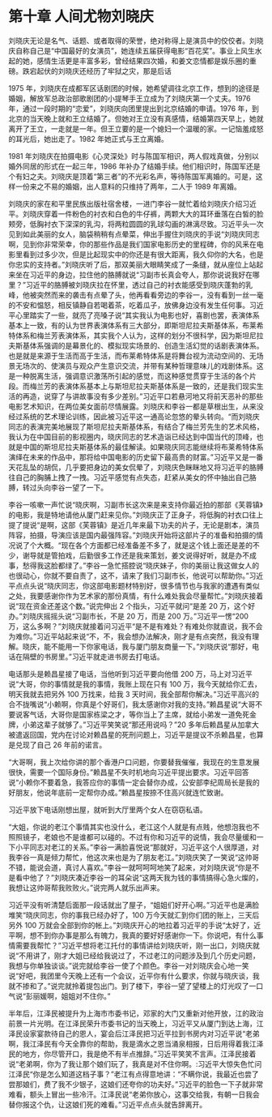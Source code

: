 # 第十章 人间尤物刘晓庆

刘晓庆无论是名气、话题、或者取得的荣誉，绝对称得上是演员中的佼佼者。刘晓庆自称自己是“中国最好的女演员”，她连续五届获得电影“百花奖”。事业上风生水起的她，感情生活更是丰富多彩，曾经结果四次婚，和姜文恋情都是娱乐圈的重磅。跌宕起伏的刘晓庆还经历了牢狱之灾，那是后话

1975 年，刘晓庆在成都军区话剧团的时候，她希望调往北京工作，想到的途径是婚姻，解放军总政治部歌剧团的小提琴手王立成为了刘晓庆第一个丈夫。1976 年，通过一段时期的“恋爱”，刘晓庆向团里提出到北京结婚的申请。1976 年，到北京的当天晚上就和王立结婚了。但她对王立没有真感情，结婚第四天早上，她就离开了王立，一走就是一年。但王立要的是一个媳妇一个温暖的家。一记恼羞成怒的耳光后，她出走了。1982 年她正式与王立离婚。

1981 年刘晓庆在拍摄电影《心灵深处》时与陈国军相识，两人假戏真做，分别以婚外同居的形式在一起三年，1986 年补办了结婚手续。他们相识时，陈国军还是个有妇之夫。刘晓庆是顶着“第三者”的不光彩名声，等待陈国军离婚的。可是，这样一份来之不易的婚姻，出人意料的只维持了两年，二人于 1989 年离婚。

刘晓庆的家在和平里民族出版社宿舍楼，一进门李谷一就忙着给刘晓庆介绍习近平。刘晓庆穿着一件粉色的衬衣和白色的牛仔裤，两颗大大的耳环垂落在白皙的脸颊旁，低胸衬衣下深深的乳沟，将两粒圆圆的乳球勾画的淋漓尽致。习近平头一次见到如此美丽的女人，脑袋稍稍有点晕菜，伸出手握住刘晓庆的手说“刘晓庆同志啊，见到你非常荣幸，你的那些作品是我们国家电影历史的里程碑，你的风釆在电影里看到过多少次，但是比起现实中的你还是有很大距离，我久仰你的大名，也是你忠实的支持者。”刘晓庆听了后，那双美丽大眼睛笑成了一条缝，就从座位上站起来坐在习近平的身边，拉住他的胳膊就说“习副市长真会夸人，那你说说我好在哪里？”习近平的胳膊被刘晓庆拉在怀里，透过自己的衬衣能感受到晓庆蓬勃的乳峰，他被突然而来的袭击有点晕了头，他再看看旁边的李谷一，没有看到一丝一毫的不安和愠怒，相反镇静自若喝着茶，吃着瓜子，放佛身边没有发生任何事。习近平心里踏实了一些，就亮了亮嗓子说“其实我认为电影也好，喜剧也罢，表演体系基本上一致，有的认为世界表演体系有三大部分，即斯坦尼拉夫斯基体系，布莱希特体系和梅兰芳表演体系，其实我个人认为，这样的划分不很科学，因为斯坦尼拉夫斯基体系强调的是幕景化的、模拟现实场景的、创造生活幻觉的话剧表演体系。也是就是来源于生活而高于生活，而布莱希特体系是将舞台视为流动空间的、无场景无场次的、使演员与观众产生意识交流，并带有某种哲理意味儿的戏剧体系。这是一种脱离生活，强调意识激荡所引起的感觉，而这种感觉贯穿于生活的各个片段。而梅兰芳的表演体系基本上与斯坦尼拉夫斯基体系是一致的，还是我们现实生活的再造，说穿了与讲故事没有多少差别。”习近平口若悬河地又将前天恶补的那些电影艺术知识，在两位美女面前尽情展露。刘晓庆和李谷一都是草根出生，从来没经过系统的艺术理论训练，因此被习近平这一通高论忽悠的晕头转向。“而刘晓庆同志的表演完美地展现了斯坦尼拉夫斯基体系，有结合了梅兰芳先生的艺术风格，我认为在中国目前的影视圈内，晓庆同志的艺术造诣已经达到中国当代的顶峰，也就是中国的斯坦尼拉夫斯基体系的最佳解读。如果晓庆同志能继续将布莱希特体系演绎在未来的作品中，那将给中国电影的历史留下最高贵的财富。”习近平又是一番天花乱坠的胡侃，几乎要把身边的美女侃晕了，刘晓庆色眯眯地又将习近平的胳膊往自己的胸脯上拽了一拽。习近平感觉有点失态，赶紧从美女的怀中抽出自己胳膊，转过头向李谷一望了一下。

李谷一咳嗽一声忙说“晓庆啊，习副市长这次来是来支持你最近拍的那部《芙蓉镇》的电影，我是特地请他从厦门赶来见你。”刘晓庆正了正身子，将低胸的衬衣口往上提了提说“是啊，这部《芙蓉镇》是近几年来最下功夫的片子，无论是剧本，演员阵容，拍摄，导演应该是国内最强阵容。”刘晓庆开始将这部片子的准备和拍摄的情况说了个大概。“现在各个方面都已经准备差不多了，就是这个钱上面还是差的不少，谢导就是管拍戏，后勤很多工作还是我来策划，姜文说得好听，就是办不成事，愁得我这脸都绿了。”李谷一急忙搭腔说“晓庆妹子，你的美丽让我这做女人的也很动心，你就不要自责了，这不，请来了我们习副市长，他说可以帮助你。”习近平点点头说“晓庆同志，你这部电影题材特别好，很多情节也与我家的遭遇有类似之处，我要感谢你作为艺术家的那份真情，有什么难处我会尽量帮忙。”刘晓庆接着说“现在资金还差这个数。”说完伸出 2 个指头，习近平就问“是差 20 万，这个好办。”刘晓庆摇摇头说“习副市长，不是 20 万，而是 200 万。”习近平一愣“200 万，这么多啊？”刘晓庆就接着问习近平“是不是有难处？有难处你就直说，我不会为难你。”习近平站起来说“不，不，我会想办法解决，刚才是有点突然，我没有理解。晓庆，能不能用一下你家电话，我与厦门朋友商量一下。”刘晓庆说“那好，电话在隔壁的书房里。”习近平就走进书房去打电话。

电话那头是赖昌星接了电话，当他听到习近平要向他借 200 万，马上对习近平说“大哥，你的事情就是我的事情，我账上现在只有 100 万，我今天就给你汇去，明天我就去把另外 100 万找来，给我 3 天时间，我全部帮你解决。”习近平高兴的合不拢嘴说“小赖啊，你真是个好哥们，我太感谢你对我的支持。”赖昌星说“大哥不要说客气话，大哥你是国家栋梁之才，等你当上了主席，就给小弟发一道免死金牌，小弟这辈子就够了。”习近平笑笑说“那还用说吗？”20 多年后赖昌星从加拿大被遣返回国，党内在讨论对赖昌星的死刑问题上，习近平是提议不杀赖昌星，也算是兑现了自己 26 年前的诺言。

“大哥啊，我上次给你讲的那个香港户口问题，你要替我催催，我现在的生意发展很快，需要一个国际身份。”赖昌星不失时机地向习近平提出要求。习近平回答说“小赖你不要着急，我答应你的事情一定会替你办成，公安部李纪周局长是我的好朋友，他说年底前一定帮你办成。”赖昌星按捺不住高兴就连忙致谢。

习近平放下电话刚想出屋，就听到大厅里两个女人在窃窃私语。

“大姐，你说的老江个事情其实也没什么，老江这个人就是有点贱，他想泡我也不照照镜子，老娘也不是谁都可以碰的。不过有你和习近平的说情，我会尽量缓和一下小平同志对老江的关系。”李谷一满脸喜悦说“那就好，习近平这个人很厚道，对我李谷一真是倾力帮忙，他这次来也是为了朋友老江。”刘晓庆笑了一笑说“这帅哥不错，能说会道，真讨人喜欢。”李谷一就呵呵呵地笑了起来，对刘晓庆说“你是不是看中他了？”刘晓庆凑近李谷一的耳朵说“这两天我为钱的事情搞得心急火燦的，我想让这帅哥帮我败败火。”说完两人就乐出声来。

习近平没有听清楚后面那一段话就出了屋子，“姐姐们好开心啊。”习近平也是满脸堆笑“晓庆同志，你的事我已经办好了，100 万今天就汇到你们团的账上，三天后另外 100 万就会全部到你的帐上。”刘晓庆开心的地拉着习近平的手说“太好了，近平啊，想不到你办事是那么有魄力，我真的要好好感谢你一下。你说吧，有什么事情需要我帮忙？”习近平想将老江托付的事情讲给刘晓庆听，刚一出口，刘晓庆就说“不用讲了，刚才大姐已经给我说过了，不过老江的问题涉及到几个历史问题，我想与你单独谈谈。”说完就给李谷一使了个颜色。李谷一对刘晓庆会心地一笑说“好吧，我团里今天晚上还有一个会议，近平你有什么要求，你就与晓庆谈，我就不掺和了。”说完就拎着提包出门。到了楼下，李谷一望了望楼上的灯光叹了一口气说“彭丽媛啊，姐姐对不住你。”

半年后，江泽民被提升为上海市市委书记，邓家的大门又重新对他开放，江的政治前景一片光明。在江泽民荣升市委书记的当天晚上，习近平又从厦门到达上海，江泽民设家宴款待自己的恩人，宴会后江泽民把习近平拉到书房内对习近平说“老弟啊，我江泽民有今天全靠你的帮助，我是滴水之恩当涌泉相报，日后用得着我江泽民的地方，你尽管开口，我是绝不有半点推辞。”习近平笑笑不言声。江泽民接着说“老弟啊，你为了我让那个娘们玩了，我真是对不住你啊。:习近平大惊失色忙问江泽民“你是怎么知道这档子事？”老江有点得意地讲：“不瞒你说，我最近也尝了尝那娘们，费了我不少银子，这娘们还夸你的功夫好。”习近平的脸色一下子就非常难看，额头上冒出一些冷汗。江泽民说“老弟你放心，这事交给我，有朝一日我会替你报这个仇，让这娘们死的难看。”习近平点点头就告辞离开。
